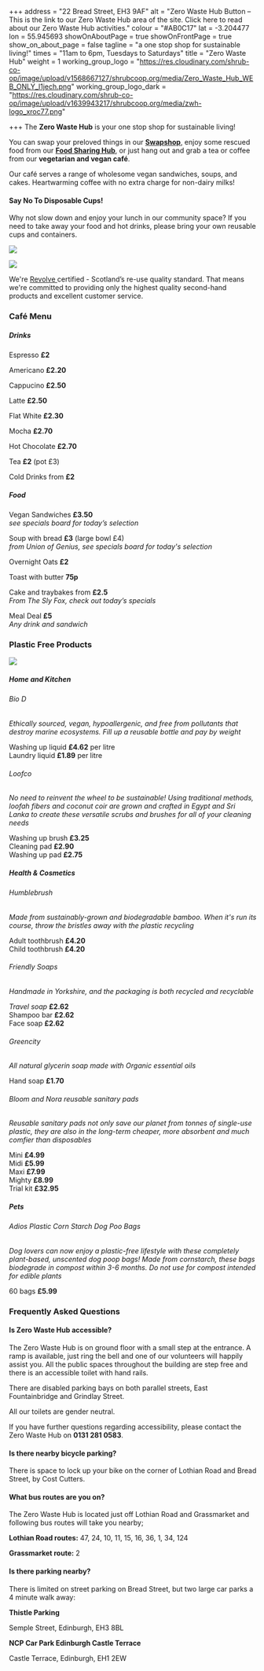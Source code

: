 +++
address = "22 Bread Street, EH3 9AF"
alt = "Zero Waste Hub Button – This is the link to our Zero Waste Hub area of the site. Click here to read about our Zero Waste Hub activities."
colour = "#AB0C17"
lat = -3.204477
lon = 55.945693
showOnAboutPage = true
showOnFrontPage = true
show_on_about_page = false
tagline = "a one stop shop for sustainable living!"
times = "11am to 6pm, Tuesdays to Saturdays"
title = "Zero Waste Hub"
weight = 1
working_group_logo = "https://res.cloudinary.com/shrub-co-op/image/upload/v1568667127/shrubcoop.org/media/Zero_Waste_Hub_WEB_ONLY_l1jech.png"
working_group_logo_dark = "https://res.cloudinary.com/shrub-co-op/image/upload/v1639943217/shrubcoop.org/media/zwh-logo_xroc77.png"

+++
The **Zero Waste Hub** is your one stop shop for sustainable living!

You can swap your preloved things in our [**Swapshop**](https://www.shrubcoop.org//working-groups/swapshop/), enjoy some rescued food from our [**Food Sharing Hub**](https://www.shrubcoop.org//working-groups/food-sharing-hub/), or just hang out and grab a tea or coffee from our **vegetarian and vegan café**.

Our café serves a range of wholesome vegan sandwiches, soups, and cakes. Heartwarming coffee with no extra charge for non-dairy milks!

#### Say No To Disposable Cups!

Why not slow down and enjoy your lunch in our community space? If you need to take away your food and hot drinks, please bring your own reusable cups and containers.

![](https://res.cloudinary.com/shrub-co-op/image/upload/v1576366686/shrubcoop.org/media/zero_waste_hub_website_pctxow.png)

![](https://res.cloudinary.com/shrub-co-op/image/upload/v1576369229/shrubcoop.org/media/revolve_website_gx3uvf.png)

We're [Revolve ](https://www.zerowastescotland.org.uk/revolve)certified - Scotland’s re-use quality standard. That means we're committed to providing only the highest quality second-hand products and excellent customer service.

### Café Menu

##### Drinks

Espresso **£2**

Americano **£2.20**

Cappucino **£2.50**

Latte **£2.50**

Flat White **£2.30**

Mocha **£2.70**

Hot Chocolate **£2.70**

Tea **£2** (pot £3)

Cold Drinks from **£2**

##### Food

Vegan Sandwiches **£3.50**  
_see specials board for today’s selection_

Soup with bread **£3** (large bowl £4)  
_from Union of Genius, see specials board for today's selection_

Overnight Oats **£2**

Toast with butter **75p**

Cake and traybakes from **£2.5**  
_From The Sly Fox, check out today’s specials_

Meal Deal **£5**  
_Any drink and sandwich_

### Plastic Free Products

![](https://res.cloudinary.com/shrub-co-op/image/upload/v1576367835/shrubcoop.org/media/zw_products_website_1_szkrgc.png)

##### Home and Kitchen

###### Bio D

_Ethically sourced, vegan, hypoallergenic, and free from pollutants that destroy marine ecosystems. Fill up a reusable bottle and pay by weight_

Washing up liquid **£4.62** per litre  
Laundry liquid **£1.89** per litre

###### Loofco

_No need to reinvent the wheel to be sustainable! Using traditional methods, loofah fibers and coconut coir are grown and crafted in Egypt and Sri Lanka to create these versatile scrubs and brushes for all of your cleaning needs_

Washing up brush **£3.25**  
Cleaning pad **£2.90**  
Washing up pad **£2.75**

##### Health & Cosmetics

###### Humblebrush

_Made from sustainably-grown and biodegradable bamboo. When it's run its course, throw the bristles away with the plastic recycling_

Adult toothbrush **£4.20**  
Child toothbrush **£4.20**

###### Friendly Soaps

_Handmade in Yorkshire, and the packaging is both recycled and recyclable_

_Travel soap_ **£2.62**  
Shampoo bar **£2.62**  
Face soap **£2.62**

###### Greencity

_All natural glycerin soap made with Organic essential oils_

Hand soap **£1.70**

###### Bloom and Nora reusable sanitary pads

_Reusable sanitary pads not only save our planet from tonnes of single-use plastic, they are also in the long-term cheaper, more absorbent and much comfier than disposables_

Mini **£4.99**  
Midi **£5.99**  
Maxi **£7.99**  
Mighty **£8.99**  
Trial kit **£32.95**

##### Pets

###### Adios Plastic Corn Starch Dog Poo Bags

_Dog lovers can now enjoy a plastic-free lifestyle with these completely plant-based, unscented dog poop bags! Made from cornstarch, these bags biodegrade in compost within 3-6 months. Do not use for compost intended for edible plants_

60 bags **£5.99**

### Frequently Asked Questions

#### Is Zero Waste Hub accessible?

The Zero Waste Hub is on ground floor with a small step at the entrance. A ramp is available, just ring the bell and one of our volunteers will happily assist you. All the public spaces throughout the building are step free and there is an accessible toilet with hand rails.

There are disabled parking bays on both parallel streets, East Fountainbridge and Grindlay Street.

All our toilets are gender neutral.

If you have further questions regarding accessibility, please contact the Zero Waste Hub on **0131 281 0583**.

#### Is there nearby bicycle parking?

There is space to lock up your bike on the corner of Lothian Road and Bread Street, by Cost Cutters.

#### What bus routes are you on?

The Zero Waste Hub is located just off Lothian Road and Grassmarket and following bus routes will take you nearby;

**Lothian Road routes:** 47, 24, 10, 11, 15, 16, 36, 1, 34, 124

**Grassmarket route:** 2

#### Is there parking nearby?

There is limited on street parking on Bread Street, but two large car parks a 4 minute walk away:

**Thistle Parking**

Semple Street, Edinburgh, EH3 8BL

**NCP Car Park Edinburgh Castle Terrace**

Castle Terrace, Edinburgh, EH1 2EW